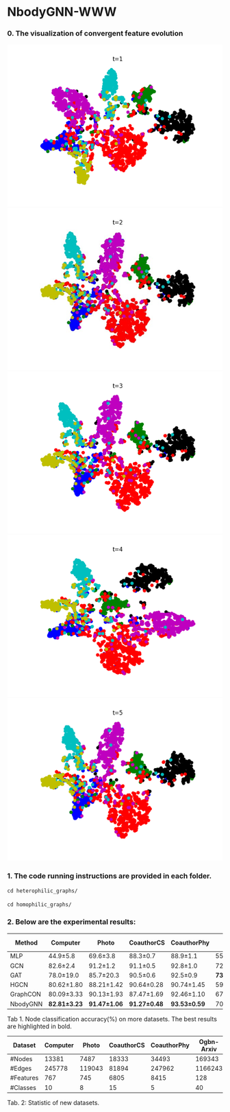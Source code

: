 # NbodyGNN-WWW

### 0. The visualization of convergent feature evolution 
![alt text](https://github.com/papersubmit123/NbodyGNN-WWW/blob/main/figures/t1.png)
![alt text](https://github.com/papersubmit123/NbodyGNN-WWW/blob/main/figures/t2.jpg)
![alt text](https://github.com/papersubmit123/NbodyGNN-WWW/blob/main/figures/t3.png)
![alt text](https://github.com/papersubmit123/NbodyGNN-WWW/blob/main/figures/t4.png)
![alt text](https://github.com/papersubmit123/NbodyGNN-WWW/blob/main/figures/t5.png)
### 1.  The code running instructions are provided in each folder.

```
cd heterophilic_graphs/

cd homophilic_graphs/
 ```

### 2. Below are the experimental results:


| Method | Computer | Photo | CoauthorCS | CoauthorPhy | Ogbn-arxiv |
|--------|----------|-------|------------|-------------|------------|
| MLP    | 44.9±5.8 | 69.6±3.8 | 88.3±0.7 | 88.9±1.1   | 55.50±0.23 |
| GCN    | 82.6±2.4 | 91.2±1.2 | 91.1±0.5 | 92.8±1.0   | 72.17±0.33 |
| GAT    | 78.0±19.0| 85.7±20.3| 90.5±0.6 | 92.5±0.9   | **73.65±0.11** |
| HGCN   | 80.62±1.80| 88.21±1.42| 90.64±0.28| 90.74±1.45| 59.63±0.37 |
| GraphCON| 80.09±3.33| 90.13±1.93| 87.47±1.69| 92.46±1.10| 67.43±1.30 |
| NbodyGNN| **82.81±3.23**| **91.47±1.06**| **91.27±0.48**| **93.53±0.59**| 70.82±0.13 |

Tab 1. Node classification accuracy(%) on more datasets. The best results are highlighted in bold.



| Dataset | Computer | Photo | CoauthorCS | CoauthorPhy | Ogbn-Arxiv |
|---------|----------|-------|------------|-------------|------------|
| #Nodes  | 13381    | 7487  | 18333      | 34493       | 169343     |
| #Edges  | 245778   | 119043| 81894      | 247962      | 1166243    |
| #Features| 767      | 745   | 6805       | 8415        | 128        |
| #Classes | 10       | 8     | 15         | 5           | 40         |

Tab. 2: Statistic of new datasets.


